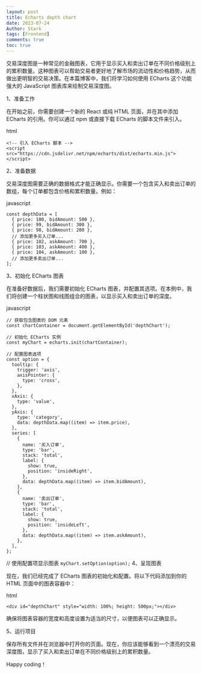 ```yaml
---
layout: post
title: Echarts depth chart
date: 2023-07-24
Author: Stark 
tags: [Frontend]
comments: true
toc: true
---
```


交易深度图是一种常见的金融图表，它用于显示买入和卖出订单在不同价格级别上的累积数量。这种图表可以帮助交易者更好地了解市场的流动性和价格趋势，从而做出更明智的交易决策。在本篇博客中，我们将学习如何使用 ECharts 这个功能强大的 JavaScript 图表库来绘制交易深度图。

1、准备工作

在开始之前，你需要创建一个新的 React 或纯 HTML 页面，并在其中添加 ECharts 的引用。你可以通过 npm 或直接下载 ECharts 的脚本文件来引入。

html
```
<!-- 引入 ECharts 脚本 -->
<script src="https://cdn.jsdelivr.net/npm/echarts/dist/echarts.min.js"></script>
```
2、准备数据

交易深度图需要正确的数据格式才能正确显示。你需要一个包含买入和卖出订单的数组，每个订单都包含价格和累积数量。例如：

javascript
```
const depthData = [
  { price: 100, bidAmount: 500 },
  { price: 99, bidAmount: 300 },
  { price: 98, bidAmount: 200 },
  // 添加更多买入订单...
  { price: 102, askAmount: 700 },
  { price: 103, askAmount: 400 },
  { price: 104, askAmount: 100 },
  // 添加更多卖出订单...
];
```
3、初始化 ECharts 图表

在准备好数据后，我们需要初始化 ECharts 图表，并配置其选项。在本例中，我们将创建一个柱状图和线图组合的图表，以显示买入和卖出订单的深度。

javascript
```
// 获取包含图表的 DOM 元素
const chartContainer = document.getElementById('depthChart');

// 初始化 ECharts 实例
const myChart = echarts.init(chartContainer);

// 配置图表选项
const option = {
  tooltip: {
    trigger: 'axis',
    axisPointer: {
      type: 'cross',
    },
  },
  xAxis: {
    type: 'value',
  },
  yAxis: {
    type: 'category',
    data: depthData.map((item) => item.price),
  },
  series: [
    {
      name: '买入订单',
      type: 'bar',
      stack: 'total',
      label: {
        show: true,
        position: 'insideRight',
      },
      data: depthData.map((item) => item.bidAmount),
    },
    {
      name: '卖出订单',
      type: 'bar',
      stack: 'total',
      label: {
        show: true,
        position: 'insideLeft',
      },
      data: depthData.map((item) => item.askAmount),
    },
  ],
};
```

// 使用配置项显示图表
`myChart.setOption(option);`
4、呈现图表

现在，我们已经完成了 ECharts 图表的初始化和配置。将以下代码添加到你的 HTML 页面中的图表容器中：

html
```
<div id="depthChart" style="width: 100%; height: 500px;"></div>
```
确保将图表容器的宽度和高度设置为适当的尺寸，以便图表可以正确显示。

5、运行项目

保存所有文件并在浏览器中打开你的页面。现在，你应该能够看到一个漂亮的交易深度图，显示了买入和卖出订单在不同价格级别上的累积数量。

Happy coding！





